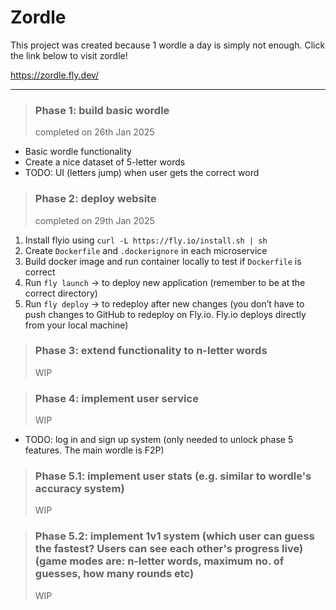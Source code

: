 # Zordle

This project was created because 1 wordle a day is simply not enough. Click the link below to visit zordle!

<a href="https://zordle.fly.dev/" 
    target="_blank">https://zordle.fly.dev/
</a>

---

> ### Phase 1: build basic wordle
> completed on 26th Jan 2025
  - Basic wordle functionality
  - Create a nice dataset of 5-letter words
  - TODO: UI (letters jump) when user gets the correct word


> ### Phase 2: deploy website
> completed on 29th Jan 2025
1. Install flyio using
```curl -L https://fly.io/install.sh | sh```
2. Create `Dockerfile` and `.dockerignore` in each microservice
3. Build docker image and run container locally to test if `Dockerfile` is correct
4. Run `fly launch` -> to deploy new application (remember to be at the correct directory)
5. Run `fly deploy` -> to redeploy after new changes (you don’t have to push changes to GitHub to redeploy on Fly.io. Fly.io deploys directly from your local machine)


> ### Phase 3: extend functionality to n-letter words 
> WIP

 

> ### Phase 4: implement user service
> WIP
  - TODO: log in and sign up system (only needed to unlock phase 5 features. The main wordle is F2P)


> ### Phase 5.1: implement user stats (e.g. similar to wordle's accuracy system)
> WIP


> ### Phase 5.2: implement 1v1 system (which user can guess the fastest? Users can see each other's progress live) (game modes are: n-letter words, maximum no. of guesses, how many rounds etc)
> WIP
